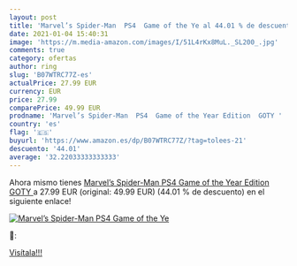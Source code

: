 ```yaml
---
layout: post
title: 'Marvel’s Spider-Man  PS4  Game of the Ye al 44.01 % de descuento'
date: 2021-01-04 15:40:31
image: 'https://m.media-amazon.com/images/I/51L4rKx8MuL._SL200_.jpg'
comments: true
category: ofertas
author: ring
slug: 'B07WTRC77Z-es'
actualPrice: 27.99 EUR
currency: EUR
price: 27.99
comparePrice: 49.99 EUR
prodname: 'Marvel’s Spider-Man  PS4  Game of the Year Edition  GOTY '
country: 'es'
flag: '🇪🇸'
buyurl: 'https://www.amazon.es/dp/B07WTRC77Z/?tag=tolees-21'
descuento: '44.01'
average: '32.22033333333333'
---
```


Ahora mismo tienes [Marvel’s Spider-Man  PS4  Game of the Year Edition  GOTY ](https://www.amazon.es/dp/B07WTRC77Z/?tag=tolees-21) a 27.99 EUR (original: 49.99 EUR) (44.01 %  de descuento) en el siguiente enlace!

[![Marvel’s Spider-Man  PS4  Game of the Ye](https://m.media-amazon.com/images/I/51L4rKx8MuL._SL200_.jpg)](https://www.amazon.es/dp/B07WTRC77Z/?tag=tolees-21)

🔎:


[Visítala!!!](https://www.amazon.es/dp/B07WTRC77Z/?tag=tolees-21)
